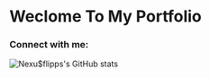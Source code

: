# Weclome To My Portfolio

### Connect with me:

![Nexu$flipps's GitHub stats](https://github-readme-stats.vercel.app/api?username=nexusflipp&show_icons=true&theme=aura)
